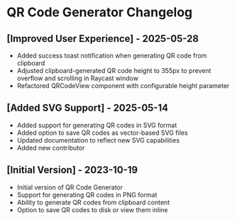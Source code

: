 # QR Code Generator Changelog

## [Improved User Experience] - 2025-05-28

- Added success toast notification when generating QR code from clipboard
- Adjusted clipboard-generated QR code height to 355px to prevent overflow and scrolling in Raycast window
- Refactored QRCodeView component with configurable height parameter

## [Added SVG Support] - 2025-05-14

- Added support for generating QR codes in SVG format
- Added option to save QR codes as vector-based SVG files
- Updated documentation to reflect new SVG capabilities
- Added new contributor

## [Initial Version] - 2023-10-19

- Initial version of QR Code Generator
- Support for generating QR codes in PNG format
- Ability to generate QR codes from clipboard content
- Option to save QR codes to disk or view them inline
